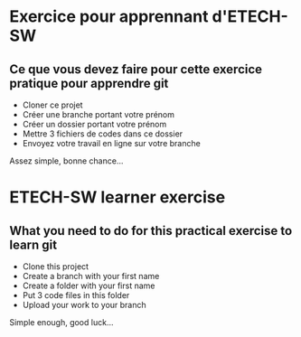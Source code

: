 # Exercice pour apprennant d'ETECH-SW

## Ce que vous devez faire pour cette exercice pratique pour apprendre git
* Cloner ce projet
* Créer une branche portant votre prénom
* Créer un dossier portant votre prénom
* Mettre 3 fichiers de codes dans ce dossier
* Envoyez votre travail en ligne sur votre branche

Assez simple, bonne chance...

# ETECH-SW learner exercise

## What you need to do for this practical exercise to learn git
* Clone this project
* Create a branch with your first name
* Create a folder with your first name
* Put 3 code files in this folder
* Upload your work to your branch

Simple enough, good luck...

